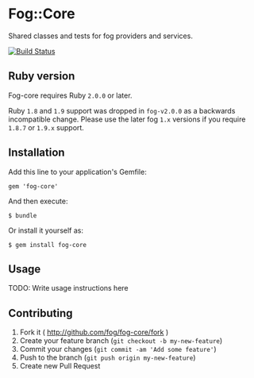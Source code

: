 # Fog::Core

Shared classes and tests for fog providers and services.

[![Build Status](https://travis-ci.org/fog/fog-core.svg?branch=master)](https://travis-ci.org/fog/fog-core)

## Ruby version

Fog-core requires Ruby `2.0.0` or later.

Ruby `1.8` and `1.9` support was dropped in `fog-v2.0.0` as a backwards incompatible
change. Please use the later fog `1.x` versions if you require `1.8.7` or `1.9.x` support.

## Installation

Add this line to your application's Gemfile:

    gem 'fog-core'

And then execute:

    $ bundle

Or install it yourself as:

    $ gem install fog-core

## Usage

TODO: Write usage instructions here

## Contributing

1. Fork it ( http://github.com/fog/fog-core/fork )
2. Create your feature branch (`git checkout -b my-new-feature`)
3. Commit your changes (`git commit -am 'Add some feature'`)
4. Push to the branch (`git push origin my-new-feature`)
5. Create new Pull Request

